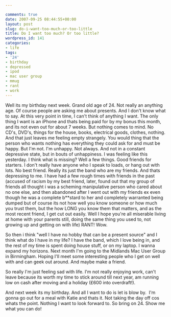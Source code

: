 ```yaml
---

comments: true
date: 2007-09-25 08:44:55+00:00
layout: post
slug: do-i-want-too-much-or-too-little
title: Do I want too much? Or too little?
wordpress_id: 141
categories:
- life
tags:
- '24'
- birthday
- depressed
- ipod
- mac user group
- mmug
- rant
- work
---
```


Well its my birthday next week. Grand old age of 24. Not really an anything age. Of course people are asking me about presents. And I don't know what to say. At this very point in time, I can't think of anything I want. The only thing I want is an iPhone and thats being paid for by my bonus this month, and its not even out for about 7 weeks.
But nothing comes to mind. No CD's, DVD's, things for the house, books, electrical goods, clothes, nothing. And that just leaves me feeling empty strangely. You would thing that the person who wants nothing has everything they could ask for and must be happy. But I'm not. I'm unhappy. Not always. And not in a constant depressive state, but in bouts of unhappiness. I was feeling like this yesterday. I think what is missing? Well a few things. Good friends for starters. I don't really have anyone who I speak to loads, or hang out with lots. No best friend. Really its just the band who are my friends. And thats depressing to me. I have had a few rough times with friends in the past (accused of racism by my best friend, later, found out that my group of friends all thought i was a scheming manipulative person who cared about no one else, and then abandoned after I went out with my friends ex even though he was a complete b**stard to her and completely warranted being dumped but of course its not how well you know someone or how much you trust them, but the how LONG you know them that matters, and as the most recent friend, I get cut out easily. Well I hope you're all miserable living at home with your parents still, doing the same thing you used to, not growing up and getting on with life) RANT! Wow.




So then i think "well I have no hobby that can be a present source" and I think what do I have in my life? I have the band, which I love being in, and the rest of my time is spent doing house stuff, or on my laptop.
I wanna expand my horizons. Next month I'm going to the Midlands Mac User Group in Birmingham. Hoping I'll meet some interesting people who I get on well with and can geek out around. And maybe make a friend.




So really I'm just feeling sad with life. I'm not really enjoying work, can't leave because its worth my time to stick around till next year, am running low on cash after moving and a holiday (£600 into overdraft!).




And next week its my birthday. And all I want to do is let is blow by.  I'm gonna go out for a meal with Katie and thats it. Not taking the day off cos whats the point. Nothing I want to look forward to. So bring on 24. Show me what you can do!
